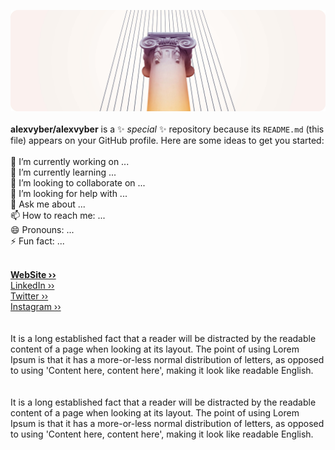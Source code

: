 ![Cover](https://raw.githubusercontent.com/alexvyber/alexvyber/main/SAM_808412.jpg) 
<br />
<br />
**alexvyber/alexvyber** is a ✨ _special_ ✨ repository because its `README.md` (this file) appears on your GitHub profile.
Here are some ideas to get you started:
<br />
<br />
🔭 I’m currently working on ...<br />
🌱 I’m currently learning ...<br />
👯 I’m looking to collaborate on ...<br />
🤔 I’m looking for help with ...<br />
💬 Ask me about ...<br />
📫 How to reach me: ...<br />
😄 Pronouns: ...<br />
⚡ Fun fact: ...<br />
<br />

**[WebSite ››](https://alexvyber.fun/)** <br />
[LinkedIn ››](https://www.linkedin.com/in/alexvyber/) <br />
[Twitter ››](https://twitter.com/alexvyber/) <br />
[Instagram ››](https://instagram.com/alexvyber/) <br />
<br />
<br />
It is a long established fact that a reader will be distracted by the readable content of a page when looking at its layout. The point of using Lorem Ipsum is that it has a more-or-less normal distribution of letters, as opposed to using 'Content here, content here', making it look like readable English.
<br />
<br />
<br />
It is a long established fact that a reader will be distracted by the readable content of a page when looking at its layout. The point of using Lorem Ipsum is that it has a more-or-less normal distribution of letters, as opposed to using 'Content here, content here', making it look like readable English.
